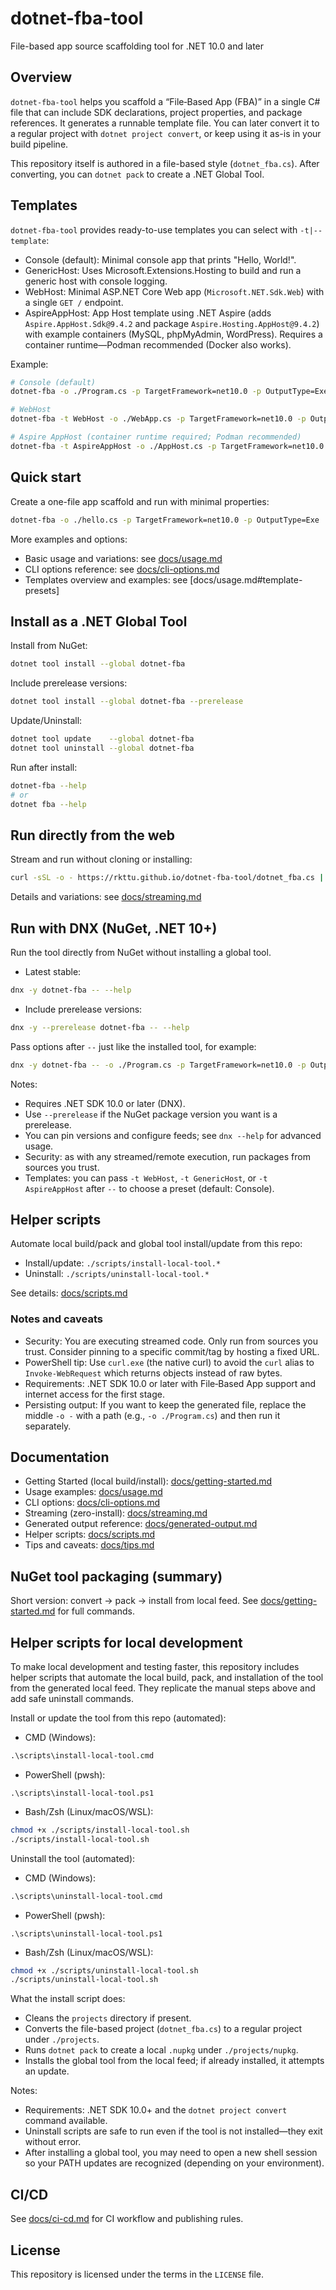 # dotnet-fba-tool

File-based app source scaffolding tool for .NET 10.0 and later

## Overview

`dotnet-fba-tool` helps you scaffold a “File‑Based App (FBA)” in a single C# file that can include SDK declarations, project properties, and package references. It generates a runnable template file. You can later convert it to a regular project with `dotnet project convert`, or keep using it as-is in your build pipeline.

This repository itself is authored in a file-based style (`dotnet_fba.cs`). After converting, you can `dotnet pack` to create a .NET Global Tool.

## Templates

`dotnet-fba-tool` provides ready-to-use templates you can select with `-t|--template`:

- Console (default): Minimal console app that prints "Hello, World!".
- GenericHost: Uses Microsoft.Extensions.Hosting to build and run a generic host with console logging.
- WebHost: Minimal ASP.NET Core Web app (`Microsoft.NET.Sdk.Web`) with a single `GET /` endpoint.
- AspireAppHost: App Host template using .NET Aspire (adds `Aspire.AppHost.Sdk@9.4.2` and package `Aspire.Hosting.AppHost@9.4.2`) with example containers (MySQL, phpMyAdmin, WordPress). Requires a container runtime—Podman recommended (Docker also works).

Example:

```bash
# Console (default)
dotnet-fba -o ./Program.cs -p TargetFramework=net10.0 -p OutputType=Exe

# WebHost
dotnet-fba -t WebHost -o ./WebApp.cs -p TargetFramework=net10.0 -p OutputType=Exe

# Aspire AppHost (container runtime required; Podman recommended)
dotnet-fba -t AspireAppHost -o ./AppHost.cs -p TargetFramework=net10.0 -p OutputType=Exe
```

## Quick start

Create a one-file app scaffold and run with minimal properties:

```bash
dotnet-fba -o ./hello.cs -p TargetFramework=net10.0 -p OutputType=Exe
```

More examples and options:

- Basic usage and variations: see [docs/usage.md](./docs/usage.md)
- CLI options reference: see [docs/cli-options.md](./docs/cli-options.md)
- Templates overview and examples: see [docs/usage.md#template-presets]

## Install as a .NET Global Tool

Install from NuGet:

```bash
dotnet tool install --global dotnet-fba
```

Include prerelease versions:

```bash
dotnet tool install --global dotnet-fba --prerelease
```

Update/Uninstall:

```bash
dotnet tool update    --global dotnet-fba
dotnet tool uninstall --global dotnet-fba
```

Run after install:

```bash
dotnet-fba --help
# or
dotnet fba --help
```

## Run directly from the web

Stream and run without cloning or installing:

```bash
curl -sSL -o - https://rkttu.github.io/dotnet-fba-tool/dotnet_fba.cs | dotnet run - -o - | dotnet run -
```

Details and variations: see [docs/streaming.md](./docs/streaming.md)

## Run with DNX (NuGet, .NET 10+)

Run the tool directly from NuGet without installing a global tool.

- Latest stable:

```bash
dnx -y dotnet-fba -- --help
```

- Include prerelease versions:

```bash
dnx -y --prerelease dotnet-fba -- --help
```

Pass options after `--` just like the installed tool, for example:

```bash
dnx -y dotnet-fba -- -o ./Program.cs -p TargetFramework=net10.0 -p OutputType=Exe
```

Notes:

- Requires .NET SDK 10.0 or later (DNX).
- Use `--prerelease` if the NuGet package version you want is a prerelease.
- You can pin versions and configure feeds; see `dnx --help` for advanced usage.
- Security: as with any streamed/remote execution, run packages from sources you trust.
- Templates: you can pass `-t WebHost`, `-t GenericHost`, or `-t AspireAppHost` after `--` to choose a preset (default: Console).

## Helper scripts

Automate local build/pack and global tool install/update from this repo:

- Install/update: `./scripts/install-local-tool.*`
- Uninstall: `./scripts/uninstall-local-tool.*`

See details: [docs/scripts.md](./docs/scripts.md)

### Notes and caveats

- Security: You are executing streamed code. Only run from sources you trust. Consider pinning to a specific commit/tag by hosting a fixed URL.
- PowerShell tip: Use `curl.exe` (the native curl) to avoid the `curl` alias to `Invoke-WebRequest` which returns objects instead of raw bytes.
- Requirements: .NET SDK 10.0 or later with File‑Based App support and internet access for the first stage.
- Persisting output: If you want to keep the generated file, replace the middle `-o -` with a path (e.g., `-o ./Program.cs`) and then run it separately.

## Documentation

- Getting Started (local build/install): [docs/getting-started.md](./docs/getting-started.md)
- Usage examples: [docs/usage.md](./docs/usage.md)
- CLI options: [docs/cli-options.md](./docs/cli-options.md)
- Streaming (zero-install): [docs/streaming.md](./docs/streaming.md)
- Generated output reference: [docs/generated-output.md](./docs/generated-output.md)
- Helper scripts: [docs/scripts.md](./docs/scripts.md)
- Tips and caveats: [docs/tips.md](./docs/tips.md)

## NuGet tool packaging (summary)

Short version: convert → pack → install from local feed. See [docs/getting-started.md](./docs/getting-started.md) for full commands.

## Helper scripts for local development

To make local development and testing faster, this repository includes helper scripts that automate the local build, pack, and installation of the tool from the generated local feed. They replicate the manual steps above and add safe uninstall commands.

Install or update the tool from this repo (automated):

- CMD (Windows):

```bat
.\scripts\install-local-tool.cmd
```

- PowerShell (pwsh):

```pwsh
.\scripts\install-local-tool.ps1
```

- Bash/Zsh (Linux/macOS/WSL):

```bash
chmod +x ./scripts/install-local-tool.sh
./scripts/install-local-tool.sh
```

Uninstall the tool (automated):

- CMD (Windows):

```bat
.\scripts\uninstall-local-tool.cmd
```

- PowerShell (pwsh):

```pwsh
.\scripts\uninstall-local-tool.ps1
```

- Bash/Zsh (Linux/macOS/WSL):

```bash
chmod +x ./scripts/uninstall-local-tool.sh
./scripts/uninstall-local-tool.sh
```

What the install script does:

- Cleans the `projects` directory if present.
- Converts the file-based project (`dotnet_fba.cs`) to a regular project under `./projects`.
- Runs `dotnet pack` to create a local `.nupkg` under `./projects/nupkg`.
- Installs the global tool from the local feed; if already installed, it attempts an update.

Notes:

- Requirements: .NET SDK 10.0+ and the `dotnet project convert` command available.
- Uninstall scripts are safe to run even if the tool is not installed—they exit without error.
- After installing a global tool, you may need to open a new shell session so your PATH updates are recognized (depending on your environment).

## CI/CD

See [docs/ci-cd.md](./docs/ci-cd.md) for CI workflow and publishing rules.

## License

This repository is licensed under the terms in the `LICENSE` file.
